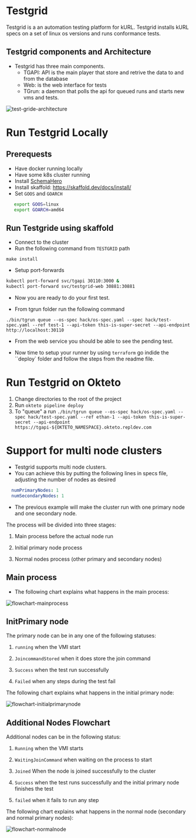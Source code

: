 # Testgrid
Testgrid is a an automation testing platform for kURL.
Testgrid installs kURL specs on a set of linux os versions and runs conformance tests.
## Testgrid components and Architecture
- Testgrid has three main components.
   - TGAPI: API is the main player that store and retrive the data to and from the database
   - Web: is the web interface for tests
   - TGrun: a daemon that polls the api for queued runs and starts new vms and tests.

![test-gride-architecture](./assets/testgride-architecture.drawio.png)
# Run Testgrid Locally
## Prerequests
- Have docker running locally
- Have some k8s cluster running
- Install [SchemaHero](https://schemahero.io/docs/installing/kubectl/)
- Install skaffold: https://skaffold.dev/docs/install/
- Set `GOOS` and `GOARCH`
```bash
   export GOOS=linux
   export GOARCH=amd64
```
## Run Testgride using skaffold
- Connect to the cluster
- Run the following command from ``TESTGRID`` path
```
make install
```

- Setup port-forwards
``` bash
kubectl port-forward svc/tgapi 30110:3000 &
kubectl port-forward svc/testgrid-web 30881:30881
```

- Now you are ready to do your first test. 

- From tgrun folder run the following command
```
./bin/tgrun queue --os-spec hack/os-spec.yaml --spec hack/test-spec.yaml --ref test-1 --api-token this-is-super-secret --api-endpoint http://localhost:30110
```

- From the web service you should be able to see the pending test.

- Now time to setup your runner by using ``terraform`` go indide the ``deploy` folder and follow the steps from the readme file.

# Run Testgrid on Okteto

1. Change directories to the root of the project
1. Run `okteto pipeline deploy`
1. To "queue" a run `./bin/tgrun queue --os-spec hack/os-spec.yaml --spec hack/test-spec.yaml --ref ethan-1 --api-token this-is-super-secret --api-endpoint https://tgapi-${OKTETO_NAMESPACE}.okteto.repldev.com`

# Support for multi node clusters

- Testgrid supports multi node clusters.
- You can achieve this by putting the following lines in specs file, adjusting the number of nodes as desired

```yaml
  numPrimaryNodes: 1
  numSecondaryNodes: 1
```

- The previous example will make the cluster run with one primary node and one secondary node. 


The process will be divided into three stages:
  
1. Main process before the actual node run

1. Initial primary node process

1. Normal nodes process (other primary and secondary nodes)  

## Main process

- The following chart explains what happens in the main process:

![flowchart-mainprocess](./assets/flowchart-mainprocess.png)

## InitPrimary node

The primary node can be in any one of the following statuses:

1. `running` when the VMI start

1. `JoincommandStored` when it does store the join command

1. `Success` when the test run successfully 

1. `Failed` when any steps during the test fail

The following chart explains what happens in the initial primary node:

![flowchart-initialprimarynode](./assets/flowchart-InitialPrimaryNode.png)

## Additional Nodes Flowchart

Additional nodes can be in the following status:

1. `Running` when the VMI starts

1. `WaitingJoinCommand` when waiting on the process to start

1. `Joined` When the node is joined successfully to the cluster

1. `Success` when the test runs successfully and the initial primary node finishes the test

1. `failed` when it fails to run any step

The following chart explains what happens in the normal node (secondary and normal primary nodes):

![flowchart-normalnode](./assets/flowchart-normalnode.png)
